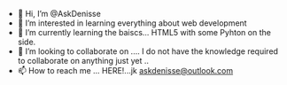 - 👋 Hi, I’m @AskDenisse
- 👀 I’m interested in learning everything about web development 
- 🌱 I’m currently learning the baiscs... HTML5 with some Pyhton on the side. 
- 💞️ I’m looking to collaborate on .... I do not have the knowledge required to collaborate on anything just yet ..
- 📫 How to reach me ... HERE!...jk askdenisse@outlook.com

<!---
AskDenisse/AskDenisse is a ✨ special ✨ repository because its `README.md` (this file) appears on your GitHub profile.
You can click the Preview link to take a look at your changes.
--->
